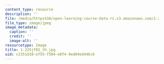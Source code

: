 ```yaml
---
content_type: resource
description: ''
file: /media/https%3A/open-learning-course-data-rc.s3.amazonaws.com/1-225j-transportation-flow-systems-fall-2002/c2351d10e755f504e0f49ed04ed44bc6_1-225jf02_th.jpg
file_type: image/jpeg
image_metadata:
  caption: ''
  credit: ''
  image-alt: ''
resourcetype: Image
title: 1-225jf02_th.jpg
uid: c2351d10-e755-f504-e0f4-9ed04ed44bc6
---
```

